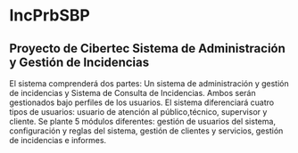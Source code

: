 # IncPrbSBP
Proyecto de Cibertec
Sistema de Administración y Gestión de Incidencias 
---------------------------------------------------
El sistema comprenderá dos partes: Un sistema de administración y gestión de incidencias y Sistema de Consulta de Incidencias. Ambos serán gestionados bajo perfiles de los usuarios.
El sistema diferenciará cuatro tipos de usuarios: usuario de atención al público,técnico, supervisor y cliente.
Se plante 5 módulos diferentes: gestión de usuarios del sistema, configuración y reglas del sistema, gestión de clientes y servicios, gestión de incidencias e informes.

